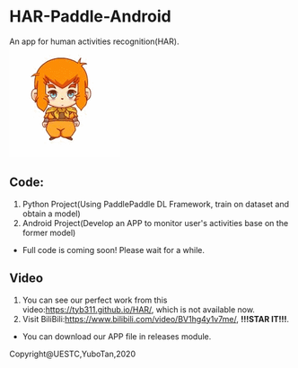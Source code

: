 #   HAR-Paddle-Android
An app for human activities recognition(HAR).
![img](resource/kuiba.gif)


##  Code:
1.   Python Project(Using PaddlePaddle DL Framework, train on dataset and obtain a model)
2.   Android Project(Develop an APP to monitor user's activities base on the former model)
*   Full code is coming soon! Please wait for a while.



##  Video
1.   You can see our perfect work from this video:https://tyb311.github.io/HAR/, which is not available now.
2.   Visit BiliBili:https://www.bilibili.com/video/BV1hg4y1v7me/, **!!!STAR IT!!!**.
*   You can download our APP file in releases module.



Copyright@UESTC,YuboTan,2020